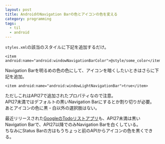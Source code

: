 ```yaml
---
layout: post
title: AndroidのNavigation Barの色とアイコンの色を変える
category: programming
tags:
  - til
  - android
---
```


`styles.xml`の該当のスタイルに下記を追加するだけ。

```
<item android:name="android:windowNavigationBarColor">@style/some_color</item>
```

Navigation Barを明るめの色の色にして、アイコンを暗くしたいときはさらに下記を追加。

```
<item android:name="android:windowLightNavigationBar">true</item>
```

ただしこれはAPI27で追加されたプロパティなので注意。  
API27未満ではデフォルトの黒いNavigation Barにするとか割り切りが必要。  
あとアイコンの色に黒・白以外の選択肢はない。

最近リリースされた[GoogleのTodoリストアプリ](https://play.google.com/store/apps/details?id=com.google.android.apps.tasks)も、API27未満は黒いNavigation Barで、API27以降でのみNavigation Barを白くしている。  
ちなみにStatus Barの方はもうちょっと前のAPIからアイコンの色を黒くできる。
